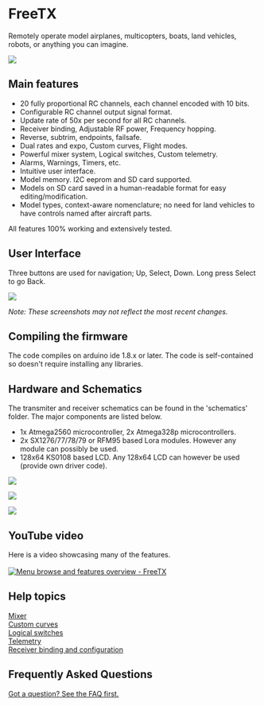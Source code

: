 # FreeTX
Remotely operate model airplanes, multicopters, boats, land vehicles, robots, or anything you can imagine.
<p align="left">
<img src="doc/tx_views.jpg"/>
</p>

## Main features
- 20 fully proportional RC channels, each channel encoded with 10 bits.
- Configurable RC channel output signal format.
- Update rate of 50x per second for all RC channels.
- Receiver binding, Adjustable RF power, Frequency hopping.
- Reverse, subtrim, endpoints, failsafe.
- Dual rates and expo, Custom curves, Flight modes.
- Powerful mixer system, Logical switches, Custom telemetry.
- Alarms, Warnings, Timers, etc.
- Intuitive user interface.
- Model memory. I2C eeprom and SD card supported.
- Models on SD card saved in a human-readable format for easy editing/modification.
- Model types, context-aware nomenclature; no need for land vehicles to have controls named after aircraft parts.
  
All features 100% working and extensively tested.

## User Interface
Three buttons are used for navigation; Up, Select, Down. Long press Select to go Back.
<p align="left">
<img src="doc/img1.svg"/>
</p>
<em>Note: These screenshots may not reflect the most recent changes.</em>

## Compiling the firmware
The code compiles on arduino ide 1.8.x or later. The code is self-contained so doesn't require installing any libraries. 

## Hardware and Schematics
The transmiter and receiver schematics can be found in the 'schematics' folder. 
The major components are listed below.
- 1x Atmega2560 microcontroller, 2x Atmega328p microcontrollers.
- 2x SX1276/77/78/79 or RFM95 based Lora modules. However any module can possibly be used.
- 128x64 KS0108 based LCD. Any 128x64 LCD can however be used (provide own driver code).

<p align="left">
<img src="doc/img2.jpg"/>
</p>

<p align="left">
<img src="doc/img3.jpg"/>
</p>

<p align="left">
<img src="doc/img4.jpg"/>
</p>

## YouTube video
Here is a video showcasing many of the features.
<br>
<br>
[![Menu browse and features overview - FreeTX](doc/yt.jpg)](http://www.youtube.com/watch?v=zj9_WzwAFPE)

## Help topics
[Mixer](doc/mixer.md)
<br>[Custom curves](doc/custom_curves.md)
<br>[Logical switches](doc/logical_switches.md)
<br>[Telemetry](doc/telemetry.md)
<br>[Receiver binding and configuration](doc/receiver_config.md)

## Frequently Asked Questions
[Got a question? See the FAQ first.](doc/faq.md)
